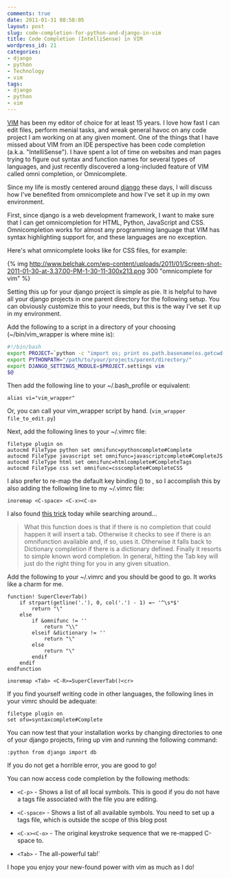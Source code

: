 ```yaml
---
comments: true
date: 2011-01-31 08:58:05
layout: post
slug: code-completion-for-python-and-django-in-vim
title: Code Completion (IntelliSense) in VIM
wordpress_id: 21
categories:
- django
- python
- Technology
- vim
tags:
- django
- python
- vim
---
```


[VIM](http://www.vim.org/) has been my editor of choice for at least 15 years. I love how fast I can edit files, perform menial tasks, and wreak general havoc on any code project I am working on at any given moment. One of the things that I have missed about VIM from an IDE perspective has been code completion (a.k.a. "IntelliSense"). I have spent a lot of time on websites and man pages trying to figure out syntax and function names for several types of languages, and just recently discovered a long-included feature of VIM called omni completion, or Omnicomplete.

Since my life is mostly centered around [django](http://www.djangoproject.com) these days, I will discuss how I've benefited from omnicomplete and how I've set it up in my own environment.

First, since django is a web development framework, I want to make sure that I can get omnicompletion for HTML, Python, JavaScript and CSS. Omnicompletion works for almost any programming language that VIM has syntax highlighting support for, and these languages are no exception.



Here's what omnicomplete looks like for CSS files, for example:

{% img http://www.belchak.com/wp-content/uploads/2011/01/Screen-shot-2011-01-30-at-3.37.00-PM-1-30-11-300x213.png 300 "omnicomplete for vim" %}

Setting this up for your django project is simple as pie. It is helpful to have all your django projects in one parent directory for the following setup. You can obviously customize this to your needs, but this is the way I've set it up in my environment.

Add the following to a script in a directory of your choosing (~/bin/vim_wrapper is where mine is):

``` bash
#!/bin/bash
export PROJECT=`python -c "import os; print os.path.basename(os.getcwd())"`
export PYTHONPATH="/path/to/your/projects/parent/directory/"
export DJANGO_SETTINGS_MODULE=$PROJECT.settings vim
$@
```


Then add the following line to your ~/.bash_profile or equivalent:


```
alias vi="vim_wrapper"
```


Or, you can call your vim_wrapper script by hand. (`vim_wrapper file_to_edit.py`)

Next, add the following lines to your ~/.vimrc file:


```
filetype plugin on
autocmd FileType python set omnifunc=pythoncomplete#Complete
autocmd FileType javascript set omnifunc=javascriptcomplete#CompleteJS
autocmd FileType html set omnifunc=htmlcomplete#CompleteTags
autocmd FileType css set omnifunc=csscomplete#CompleteCSS
```


I also prefer to re-map the default key binding (<C-x><C-o>) to <C-space>, so I accomplish this by also adding the following line to my ~/.vimrc file:

```
inoremap <C-space> <C-x><C-o>
```


I also found [this trick](http://blogs.gnome.org/lharris/2008/07/20/code-completion-with-vim-7/) today while searching around...


> What this function does is that if there is no completion that could happen it will insert a tab.  Otherwise it checks to see if there is an omnifunction available and, if so, uses it. Otherwise it falls back to Dictionary completion if there is a dictionary defined.  Finally it resorts to simple known word completion.  In general, hitting the Tab key will just do the right thing for you in any given situation.


Add the following to your ~/.vimrc and you should be good to go. It works like a charm for me.

```
function! SuperCleverTab()
    if strpart(getline('.'), 0, col('.') - 1) =~ '^\s*$'
        return "\"
    else
        if &omnifunc != ''
            return "\\"
        elseif &dictionary != ''
            return "\"
        else
            return "\"
        endif
    endif
endfunction

inoremap <Tab> <C-R>=SuperCleverTab()<cr>
```


If you find yourself writing code in other languages, the following lines in your vimrc should be adequate:

```
filetype plugin on
set ofu=syntaxcomplete#Complete
```


You can now test that your installation works by changing directories to one of your django projects, firing up vim and running the following command:

```
:python from django import db
```


If you do not get a horrible error, you are good to go!

You can now access code completion by the following methods:




  * `<C-p>` - Shows a list of all local symbols. This is good if you do not have a tags file associated with the file you are editing.


  * `<C-space>` - Shows a list of all available symbols. You need to set up a tags file, which is outside the scope of this blog post


  * `<C-x><C-o>` - The original keystroke sequence that we re-mapped C-space to.


  * `<Tab>` - The all-powerful tab!`


I hope you enjoy your new-found power with vim as much as I do!
